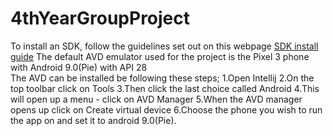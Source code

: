 # 4thYearGroupProject

To install an SDK, follow the guidelines set out on this webpage [SDK install guide](https://www.jetbrains.com/help/idea/sdk.html)
The default AVD emulator used for the project is the Pixel 3 phone with Android 9.0(Pie) with API 28  
The AVD can be installed be following these steps;
  1.Open Intellij
  2.On the top toolbar click on Tools
  3.Then click the last choice called Android
  4.This will open up a menu - click on AVD Manager
  5.When the AVD manager opens up click on Create virtual device
  6.Choose the phone you wish to run the app on and set it to android 9.0(Pie).
